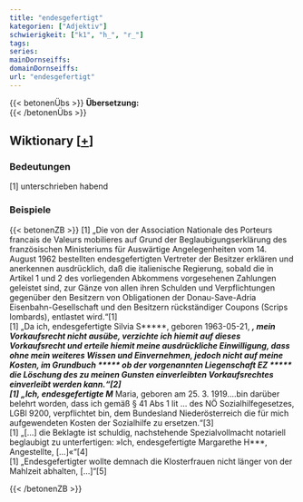 ```yaml
---
title: "endesgefertigt"
kategorien: ["Adjektiv"]
schwierigkeit: ["k1", "h_", "r_"]
tags:
series:
mainDornseiffs:
domainDornseiffs:
url: "endesgefertigt"
---
```


{{< betonenÜbs >}}
**Übersetzung:**  
{{< /betonenÜbs >}}

## Wiktionary [[+](https://de.wiktionary.org/wiki/endesgefertigt)]

### Bedeutungen
[1] unterschrieben habend  

### Beispiele
{{< betonenZB >}}
[1] „Die von der Association Nationale des Porteurs francais de Valeurs mobilieres auf Grund der Beglaubigungserklärung des französischen Ministeriums für Auswärtige Angelegenheiten vom 14. August 1962 bestellten endesgefertigten Vertreter der Besitzer erklären und anerkennen ausdrücklich, daß die italienische Regierung, sobald die in Artikel 1 und 2 des vorliegenden Abkommens vorgesehenen Zahlungen geleistet sind, zur Gänze von allen ihren Schulden und Verpflichtungen gegenüber den Besitzern von Obligationen der Donau-Save-Adria Eisenbahn-Gesellschaft und den Besitzern rückständiger Coupons (Scrips lombards), entlastet wird.“[1]  
[1] „Da ich, endesgefertigte Silvia S*****, geboren 1963-05-21, *****, mein Vorkaufsrecht nicht ausübe, verzichte ich hiemit auf dieses Vorkaufsrecht und erteile hiemit meine ausdrückliche Einwilligung, dass ohne mein weiteres Wissen und Einvernehmen, jedoch nicht auf meine Kosten, im Grundbuch ***** ob der vorgenannten Liegenschaft EZ ***** die Löschung des zu meinen Gunsten einverleibten Vorkaufsrechtes einverleibt werden kann.“[2]  
[1] „Ich, endesgefertigte M***** Maria, geboren am 25. 3. 1919....bin darüber belehrt worden, dass ich gemäß § 41 Abs 1 lit … des NÖ Sozialhilfegesetzes, LGBl 9200, verpflichtet bin, dem Bundesland Niederösterreich die für mich aufgewendeten Kosten der Sozialhilfe zu ersetzen.“[3]  
[1] „[…] die Beklagte ist schuldig, nachstehende Spezialvollmacht notariell beglaubigt zu unterfertigen: »Ich, endesgefertigte Margarethe H***, Angestellte, […]«“[4]  
[1] „Endesgefertigter wollte demnach die Klosterfrauen nicht länger von der Mahlzeit abhalten, […]“[5]  

{{< /betonenZB >}}

